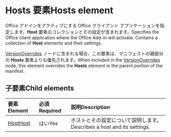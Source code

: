 # <a name="hosts-element"></a><span data-ttu-id="d19e6-101">Hosts 要素</span><span class="sxs-lookup"><span data-stu-id="d19e6-101">Hosts element</span></span>

<span data-ttu-id="d19e6-p101">Office アドインをアクティブにする Office クライアント アプリケーションを指定します。**Host** 要素のコレクションとその設定が含まれます。</span><span class="sxs-lookup"><span data-stu-id="d19e6-p101">Specifies the Office client application where the Office Add-in will activate. Contains a collection of **Host** elements and their settings.</span></span> 

<span data-ttu-id="d19e6-104">[VersionOverrides](versionoverrides.md) ノードに含まれる場合、この要素は、マニフェストの親部分の **Hosts** 要素よりも優先されます。</span><span class="sxs-lookup"><span data-stu-id="d19e6-104">When included in the [VersionOverrides](versionoverrides.md) node, this element overrides the **Hosts** element in the parent portion of the manifest.</span></span> 

## <a name="child-elements"></a><span data-ttu-id="d19e6-105">子要素</span><span class="sxs-lookup"><span data-stu-id="d19e6-105">Child elements</span></span>

|  <span data-ttu-id="d19e6-106">要素</span><span class="sxs-lookup"><span data-stu-id="d19e6-106">Element</span></span> |  <span data-ttu-id="d19e6-107">必須</span><span class="sxs-lookup"><span data-stu-id="d19e6-107">Required</span></span>  |  <span data-ttu-id="d19e6-108">説明</span><span class="sxs-lookup"><span data-stu-id="d19e6-108">Description</span></span>  |
|:-----|:-----|:-----|
|  [<span data-ttu-id="d19e6-109">Host</span><span class="sxs-lookup"><span data-stu-id="d19e6-109">Host</span></span>](host.md)    |  <span data-ttu-id="d19e6-110">はい</span><span class="sxs-lookup"><span data-stu-id="d19e6-110">Yes</span></span>   |  <span data-ttu-id="d19e6-111">ホストとその設定について説明します。</span><span class="sxs-lookup"><span data-stu-id="d19e6-111">Describes a host and its settings.</span></span> |

